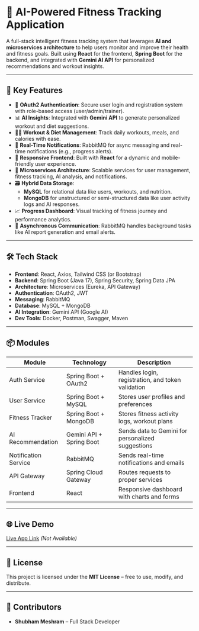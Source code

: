 # 🧠 AI-Powered Fitness Tracking Application

A full-stack intelligent fitness tracking system that leverages **AI and microservices architecture** to help users monitor and improve their health and fitness goals. Built using **React** for the frontend, **Spring Boot** for the backend, and integrated with **Gemini AI API** for personalized recommendations and workout insights.

---

## 🚀 Key Features

- 🔐 **OAuth2 Authentication**: Secure user login and registration system with role-based access (user/admin/trainer).
- 📊 **AI Insights**: Integrated with **Gemini API** to generate personalized workout and diet suggestions.
- 🏋️‍♀️ **Workout & Diet Management**: Track daily workouts, meals, and calories with ease.
- 💬 **Real-Time Notifications**: RabbitMQ for async messaging and real-time notifications (e.g., progress alerts).
- 📱 **Responsive Frontend**: Built with **React** for a dynamic and mobile-friendly user experience.
- 🧩 **Microservices Architecture**: Scalable services for user management, fitness tracking, AI analysis, and notifications.
- 🗃️ **Hybrid Data Storage**:
  - **MySQL** for relational data like users, workouts, and nutrition.
  - **MongoDB** for unstructured or semi-structured data like user activity logs and AI responses.
- 📈 **Progress Dashboard**: Visual tracking of fitness journey and performance analytics.
- 🔄 **Asynchronous Communication**: RabbitMQ handles background tasks like AI report generation and email alerts.

---

## 🛠️ Tech Stack

- **Frontend**: React, Axios, Tailwind CSS (or Bootstrap)
- **Backend**: Spring Boot (Java 17), Spring Security, Spring Data JPA
- **Architecture**: Microservices (Eureka, API Gateway)
- **Authentication**: OAuth2, JWT
- **Messaging**: RabbitMQ
- **Database**: MySQL + MongoDB
- **AI Integration**: Gemini API (Google AI)
- **Dev Tools**: Docker, Postman, Swagger, Maven

---

## 📦 Modules

| Module               | Technology               | Description                                        |
|----------------------|--------------------------|----------------------------------------------------|
| Auth Service         | Spring Boot + OAuth2     | Handles login, registration, and token validation  |
| User Service         | Spring Boot + MySQL      | Stores user profiles and preferences               |
| Fitness Tracker      | Spring Boot + MongoDB    | Stores fitness activity logs, workout plans        |
| AI Recommendation    | Gemini API + Spring Boot | Sends data to Gemini for personalized suggestions  |
| Notification Service | RabbitMQ                 | Sends real-time notifications and emails           |
| API Gateway          | Spring Cloud Gateway     | Routes requests to proper services                 |
| Frontend             | React                    | Responsive dashboard with charts and forms         |

---

## 🌐 Live Demo

[Live App Link](#) *(Not Available)*

---

## 📄 License

This project is licensed under the **MIT License** – free to use, modify, and distribute.

---

## 🙌 Contributors

- **Shubham Meshram** – Full Stack Developer

<!-- Add more contributors here if needed -->

